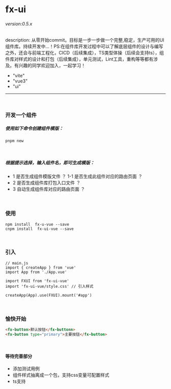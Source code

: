 # fx-ui

###### version:0.5.x

description: 从零开始commit。目标是一步一步做一个完整,稳定，生产可用的UI组件库。持续开发中...！PS:在组件库开发过程中可以了解底层组件的设计与编写之外，还会与前端工程化，CICD（后续集成），TS类型体操（后续会支持ts），组件库对样式的设计和打包（后续集成），单元测试，Lint工具，重构等等都有涉及。有兴趣的同学欢迎加入，一起学习！
  - "vite"
  - "vue3"
  - "ui"
***
<br>

### 开发一个组件
##### 使用如下命令创建组件模版：

```shell
pnpm new
```
<br>

##### 根据提示选择，输入组件名，即可生成模版： 
- 1 是否生成组件模版文件 ？
    1-1 是否生成此组件对应的路由页面 ？
- 2 是否生成组件库打包入口文件 ？
- 3 自动生成组件库对应的路由页面 ？

<br>


### 使用
```shell
npm install  fx-u-vue --save
cnpm install  fx-ui-vue --save
```
<br>

### 引入
```Js
// main.js
import { createApp } from 'vue'
import App from './App.vue'

import FXUI from 'fx-ui-vue'
import 'fx-ui-vue/style.css' // 引入样式

createApp(App).use(FXUI).mount('#app')

```

<br>

### 愉快开始
```html
<fx-button>默认按钮</fx-buttonn> 
<fx-button type="primary">主要按钮</fx-button>
```
<br>


#### 等待完善部分
- 添加测试用例
- 组件样式抽离成一个包，支持css变量可配置样式
- ts支持
 